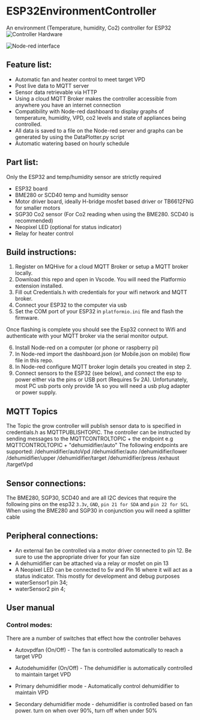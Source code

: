 # ESP32EnvironmentController
An environment (Temperature, humidity, Co2) controller for ESP32
![Controller Hardware](https://github.com/user-attachments/assets/e39c38da-6922-4b1f-8d71-250d5abab631)

![Node-red interface](https://github.com/user-attachments/assets/01f73acd-4df4-4e7e-9391-60e350c5a6d6)

## Feature list:
* Automatic fan and heater control to meet target VPD
* Post live data to MQTT server
* Sensor data retrievable via HTTP
* Using a cloud MQTT Broker makes the controller accessible from anywhere you have an internet connection
* Compatibility with Node-red dashboard to display graphs of temperature, humidity, VPD, co2 levels and state of appliances being controlled.
* All data is saved to a file on the Node-red server and graphs can be generated by using the DataPlotter.py script
* Automatic watering based on hourly schedule

## Part list:
Only the ESP32 and temp/humidity sensor are strictly required
* ESP32 board
* BME280 or SCD40 temp and humidity sensor
* Motor driver board, ideally H-bridge mosfet based driver or TB6612FNG for smaller motors
* SGP30 Co2 sensor (For Co2 reading when using the BME280. SCD40 is recommended)
* Neopixel LED (optional for status indicator)
* Relay for heater control


## Build instructions:
1. Register on MQHive for a cloud MQTT Broker or setup a MQTT broker locally.
2. Download this repo and open in Vscode. You will need the Platformio extension installed.
3. Fill out Credentials.h with credentials for your wifi network and MQTT broker.
4. Connect your ESP32 to the computer via usb
5. Set the COM port of your ESP32 in `platformio.ini` file and flash the firmware.

Once flashing is complete you should see the Esp32 connect to Wifi and authenticate with your MQTT broker via the serial monitor output.

6. Install Node-red on a computer (or phone or raspberry pi)
7. In Node-red import the dashboard.json (or Mobile.json on mobile) flow file in this repo.
8. In Node-red configure MQTT broker login details you created in step 2.
9. Connect sensors to the ESP32 (see below), and connect the esp to power either via the pins or USB port (Requires 5v 2A). Unfortunately, most PC usb ports only provide 1A so you will need a usb plug adapter or power supply.

## MQTT Topics
The Topic the grow controller will publish sensor data to is specified in credentials.h as MQTTPUBLISHTOPIC.
The controller can be instructed by sending messages to the MQTTCONTROLTOPIC + the endpoint
e.g MQTTCONTROLTOPIC + "dehumidifier/auto"
The following endpoints are supported:
/dehumidifier/autoVpd
/dehumidifier/auto
/dehumidifier/lower
/dehumidifier/upper
/dehumidifier/target
/dehumidifier/press
/exhaust
/targetVpd


## Sensor connections:
The BME280, SGP30, SCD40 and are all I2C devices that require the following pins on the esp32 `3.3v`, `GND`, `pin 21 for SDA` and `pin 22 for SCL`
When using the BME280 and SGP30 in conjunction you will need a splitter cable

## Peripheral connections:
* An external fan be controlled via a motor driver connected to pin 12. Be sure to use the appropriate driver for your fan size
* A dehumidifier can be attached via a relay or mosfet on pin 13
* A Neopixel LED can be connected to 5v and Pin 16 where it will act as a status indicator. This mostly for development and debug purposes
* waterSensor1 pin 34;
* waterSensor2 pin 4;

## User manual

### Control modes:
There are a number of switches that effect how the controller behaves
* Autovpdfan (On/Off) - The fan is controlled automatically to reach a target VPD
* Autodehumidifer (On/Off) - The dehumidifier is automatically controlled to maintain target VPD

* Primary dehumidifier mode - Automatically control dehumidifier to maintain VPD
* Secondary dehumidifier mode - dehumidifier is controlled based on fan power. turn on when over 90%, turn off when under 50%

